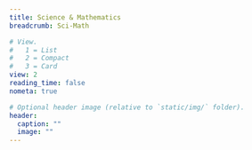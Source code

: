 ```yaml
---
title: Science & Mathematics
breadcrumb: Sci-Math

# View.
#   1 = List
#   2 = Compact
#   3 = Card
view: 2
reading_time: false
nometa: true

# Optional header image (relative to `static/img/` folder).
header:
  caption: ""
  image: ""
---
```

